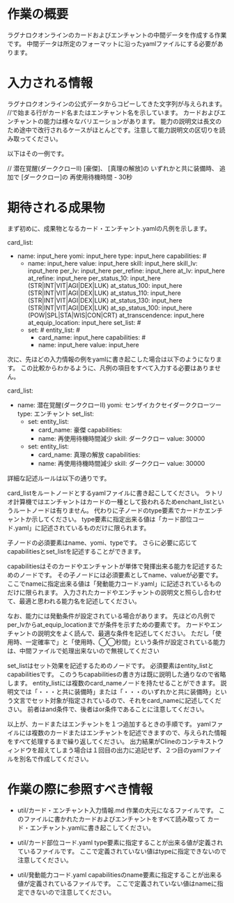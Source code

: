 # 作業の概要

ラグナロクオンラインのカードおよびエンチャントの中間データを作成する作業です。
中間データは所定のフォーマットに沿ったyamlファイルにする必要があります。

# 入力される情報

ラグナロクオンラインの公式データからコピーしてきた文字列が与えられます。
//で始まる行がカード名またはエンチャント名を示しています。
カードおよびエンチャントの能力は様々なバリエーションがあります。
能力の説明文は長文のため途中で改行されるケースがほとんどです。注意して能力説明文の区切りを読み取ってください。

以下はその一例です。

// 潜在覚醒(ダーククローII)
[豪傑]、
[真理の解放]の
いずれかと共に装備時、
追加で
[ダーククロー]の
再使用待機時間 - 30秒

# 期待される成果物

まず初めに、成果物となるカード・エンチャント.yamlの凡例を示します。

card_list:
  - name: input_here
    yomi: input_here
    type: input_here
    capabilities: #
      - name: input_here
        value: input_here
        skill: input_here
        skill_lv: input_here
        per_lv: input_here
        per_refine: input_here
        at_lv: input_here
        at_refine: input_here
        per_status_10: input_here (STR|INT|VIT|AGI|DEX|LUK)
        at_status_100: input_here (STR|INT|VIT|AGI|DEX|LUK)
        at_status_110: input_here (STR|INT|VIT|AGI|DEX|LUK)
        at_status_130: input_here (STR|INT|VIT|AGI|DEX|LUK)
        at_sp_status_100: input_here (POW|SPL|STA|WIS|CON|CRT)
        at_transcendence: input_here
        at_equip_location: input_here
    set_list: #
      - set: #
        entity_list: #
          - card_name: input_here
        capabilities: #
          - name: input_here
            value: input_here

次に、先ほどの入力情報の例をyamlに書き起こした場合は以下のようになります。
この比較からわかるように、凡例の項目をすべて入力する必要はありません。

card_list:
  - name: 潜在覚醒(ダーククローII)
    yomi: センザイカクセイダーククローツー
    type: エンチャント
    set_list:
      - set:
        entity_list:
          - card_name: 豪傑
        capabilities:
          - name: 再使用待機時間減少
            skill: ダーククロー
            value: 30000
      - set:
        entity_list:
          - card_name: 真理の解放
        capabilities:
          - name: 再使用待機時間減少
            skill: ダーククロー
            value: 30000

詳細な記述ルールは以下の通りです。

card_listをルートノードとするyamlファイルに書き起こしてください。
ラトリオ計算機ではエンチャントはカードの一種として扱われるためenchant_listというルートノードは有りません。
代わりに子ノードのtype要素でカードかエンチャントか示してください。
type要素に指定出来る値は「カード部位コード.yaml」に記述されているものだけに限られます。

子ノードの必須要素はname、yomi、typeです。
さらに必要に応じてcapabilitiesとset_listを記述することができます。

capabilitiesはそのカードやエンチャントが単体で発揮出来る能力を記述するためのノードです。
その子ノードには必須要素としてname、valueが必要です。
ここでnameに指定出来る値は「発動能力コード.yaml」に記述されているものだけに限られます。
入力されたカードやエンチャントの説明文と照らし合わせて、最適と思われる能力名を記述してください。

なお、能力には発動条件が設定されている場合があります。
先ほどの凡例でper_lvからat_equip_locationまでが条件を示すための要素です。
カードやエンチャントの説明文をよく読んで、最適な条件を記述してください。
ただし「使用時、一定確率で」と「使用時、◯◯秒間」という条件が設定されている能力は、中間ファイルで処理出来ないので無視してください

set_listはセット効果を記述するためのノードです。
必須要素はentity_listとcapabilitiesです。
このうちcapabilitiesの書き方は既に説明した通りなので省略します。
entity_listには複数のcard_nameノードを持たせることができます。
説明文では「・・・と共に装備時」または「・・・のいずれかと共に装備時」という文言でセット対象が指定されているので、それをcard_nameに記述してください。
前者はand条件で、後者はor条件であることに注意してください。

以上が、カードまたはエンチャントを１つ追加するときの手順です。
yamlファイルには複数のカードまたはエンチャントを記述できますので、与えられた情報をすべて処理するまで繰り返してください。
出力結果がClineのコンテキストウィンドウを超えてしまう場合は１回目の出力に追記せず、２つ目のyamlファイルを別名で作成してください。

# 作業の際に参照すべき情報

- util/カード・エンチャント入力情報.md
作業の大元になるファイルです。
このファイルに書かれたカードおよびエンチャントをすべて読み取って
カード・エンチャント.yamlに書き起こしてください。

- util/カード部位コード.yaml
type要素に指定することが出来る値が定義されているファイルです。
ここで定義されていない値はtypeに指定できないので注意してください。

- util/発動能力コード.yaml
capabilitiesのname要素に指定することが出来る値が定義されているファイルです。
ここで定義されていない値はnameに指定できないので注意してください。
